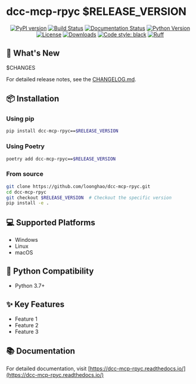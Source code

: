 # dcc-mcp-rpyc $RELEASE_VERSION

<div align="center">

[![PyPI version](https://badge.fury.io/py/dcc-mcp-rpyc.svg)](https://badge.fury.io/py/dcc-mcp-rpyc)
[![Build Status](https://github.com/loonghao/dcc-mcp-rpyc/workflows/Build%20and%20Release/badge.svg)](https://github.com/loonghao/dcc-mcp-rpyc/actions)
[![Documentation Status](https://readthedocs.org/projects/dcc-mcp-rpyc/badge/?version=latest)](https://dcc-mcp-rpyc.readthedocs.io/en/latest/?badge=latest)
[![Python Version](https://img.shields.io/pypi/pyversions/dcc-mcp-rpyc.svg)](https://pypi.org/project/dcc-mcp-rpyc/)
[![License](https://img.shields.io/github/license/loonghao/dcc-mcp-rpyc.svg)](https://github.com/loonghao/dcc-mcp-rpyc/blob/main/LICENSE)
[![Downloads](https://static.pepy.tech/badge/dcc-mcp-rpyc)](https://pepy.tech/project/dcc-mcp-rpyc)
[![Code style: black](https://img.shields.io/badge/code%20style-black-000000.svg)](https://github.com/psf/black)
[![Ruff](https://img.shields.io/badge/ruff-enabled-brightgreen)](https://github.com/astral-sh/ruff)

</div>

## 🚀 What's New

$CHANGES

For detailed release notes, see the [CHANGELOG.md](https://github.com/loonghao/dcc-mcp-rpyc/blob/main/CHANGELOG.md).

## 📦 Installation

### Using pip

```bash
pip install dcc-mcp-rpyc==$RELEASE_VERSION
```

### Using Poetry

```bash
poetry add dcc-mcp-rpyc==$RELEASE_VERSION
```

### From source

```bash
git clone https://github.com/loonghao/dcc-mcp-rpyc.git
cd dcc-mcp-rpyc
git checkout $RELEASE_VERSION  # Checkout the specific version
pip install -e .
```

## 💻 Supported Platforms

- Windows
- Linux
- macOS

## 🐍 Python Compatibility

- Python 3.7+

## ✨ Key Features

- Feature 1
- Feature 2
- Feature 3

## 📚 Documentation

For detailed documentation, visit [https://dcc-mcp-rpyc.readthedocs.io/](https://dcc-mcp-rpyc.readthedocs.io/)
